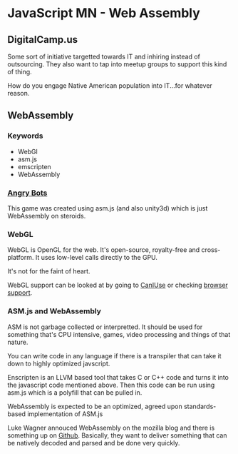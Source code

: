 # JavaScript MN - Web Assembly

## DigitalCamp.us

Some sort of initiative targetted towards IT and inhiring instead of outsourcing. They also want to tap into meetup groups to support this kind of thing. 

How do you engage Native American population into IT...for whatever reason.

## WebAssembly

### Keywords

* WebGl
* asm.js
* emscripten
* WebAssembly

### [Angry Bots](beta.unity3d.com/jonas/AngryBots/)

This game was created using asm.js (and also unity3d) which is just WebAssembly on steroids. 

### WebGL 

WebGL is OpenGL for the web. It's open-source, royalty-free and cross-platform. It uses low-level calls directly to the GPU. 

It's not for the faint of heart. 

WebGL support can be looked at by going to [CanIUse](caniuse.com/webgl) or checking [browser support](get.webgl.com).

### ASM.js and WebAssembly

ASM is not garbage collected or interpretted. It should be used for something that's CPU intensive, games, video processing and things of that nature. 

You can write code in any language if there is a transpiler that can take it down to highly optimized javscript. 

Enscripten is an LLVM based tool that takes C or C++ code and turns it into the javascript code mentioned above. Then this code can be run using asm.js which is a polyfill that can be pulled in. 

WebAssembly is expected to be an optimized, agreed upon standards-based implementation of ASM.js

Luke Wagner annouced WebAssembly on the mozilla blog and there is something up on [Github](github.com/WebAssembly). Basically, they want to deliver something that can be natively decoded and parsed and be done very quickly. 








